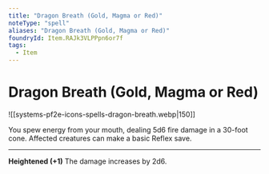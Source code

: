 ```yaml
---
title: "Dragon Breath (Gold, Magma or Red)"
noteType: "spell"
aliases: "Dragon Breath (Gold, Magma or Red)"
foundryId: Item.RAJk3VLPPpn6or7f
tags:
  - Item
---
```


# Dragon Breath (Gold, Magma or Red)
![[systems-pf2e-icons-spells-dragon-breath.webp|150]]

You spew energy from your mouth, dealing 5d6 fire damage in a 30-foot cone. Affected creatures can make a basic Reflex save.

* * *

**Heightened (+1)** The damage increases by 2d6.
